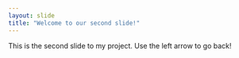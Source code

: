 ```yaml
---
layout: slide
title: "Welcome to our second slide!"
---
```

This is the second slide to my project.
Use the left arrow to go back!

